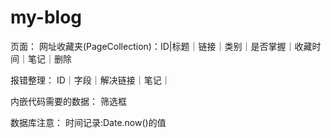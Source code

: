 # my-blog

页面：
网址收藏夹(PageCollection)：ID|标题｜链接｜类别｜是否掌握｜收藏时间｜笔记｜删除

报错整理：
ID｜字段｜解决链接｜笔记｜



内嵌代码需要的数据：
筛选框

数据库注意：
时间记录:Date.now()的值

